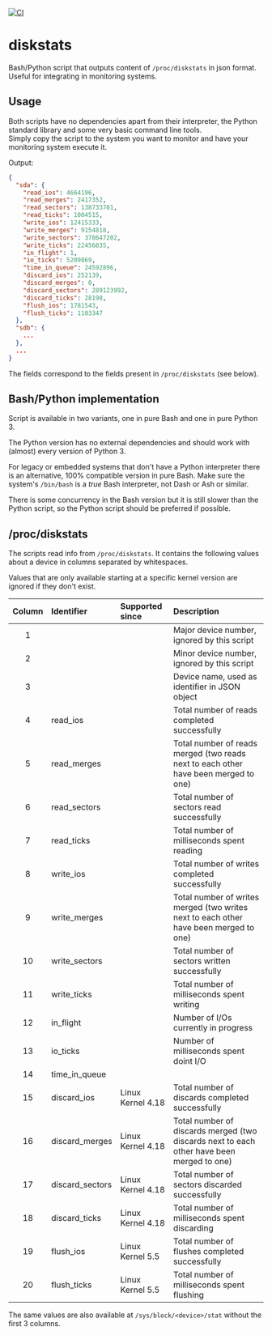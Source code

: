 [![CI](https://github.com/AnsgarKlein/diskstats/actions/workflows/ci.yml/badge.svg)](https://github.com/AnsgarKlein/diskstats/actions/workflows/ci.yml)

diskstats
=========

Bash/Python script that outputs content of `/proc/diskstats` in json format.
Useful for integrating in monitoring systems.


Usage
-----

Both scripts have no dependencies apart from their interpreter, the
Python standard library and some very basic command line tools.  
Simply copy the script to the system you want to monitor and have your
monitoring system execute it.

Output:

```json
{
  "sda": {
    "read_ios": 4664196,
    "read_merges": 2417352,
    "read_sectors": 138733701,
    "read_ticks": 1004515,
    "write_ios": 12415333,
    "write_merges": 9154818,
    "write_sectors": 378647202,
    "write_ticks": 22456835,
    "in_flight": 1,
    "io_ticks": 5209869,
    "time_in_queue": 24592896,
    "discard_ios": 252139,
    "discard_merges": 0,
    "discard_sectors": 289123992,
    "discard_ticks": 28198,
    "flush_ios": 1781543,
    "flush_ticks": 1103347
  },
  "sdb": {
    ...
  },
  ...
}
```

The fields correspond to the fields present in `/proc/diskstats` (see below).


Bash/Python implementation
--------------------------

Script is available in two variants, one in pure Bash and one in pure Python 3.

The Python version has no external dependencies and should work with (almost)
every version of Python 3.

For legacy or embedded systems that don't have a Python interpreter there is
an alternative, 100% compatible version in pure Bash. Make sure the system's
`/bin/bash` is a _true_ Bash interpreter, not Dash or Ash or similar.

There is some concurrency in the Bash version but it is still slower than the
Python script, so the Python script should be preferred if possible.


/proc/diskstats
---------------

The scripts read info from `/proc/diskstats`. It contains the following values
about a device in columns separated by whitespaces.

Values that are only available starting at a specific kernel version are
ignored if they don't exist.

| Column  | Identifier      | Supported since   | Description                                      |
| :-----: | :-------------- | :---------------- | :----------------------------------------------- |
|    1    |                 |                   | Major device number, ignored by this script      |
|    2    |                 |                   | Minor device number, ignored by this script      |
|    3    |                 |                   | Device name, used as identifier in JSON object   |
|    4    | read_ios        |                   | Total number of reads completed successfully     |
|    5    | read_merges     |                   | Total number of reads merged (two reads next to each other have been merged to one) |
|    6    | read_sectors    |                   | Total number of sectors read successfully        |
|    7    | read_ticks      |                   | Total number of milliseconds spent reading       |
|    8    | write_ios       |                   | Total number of writes completed successfully    |
|    9    | write_merges    |                   | Total number of writes merged (two writes next to each other have been merged to one) |
|   10    | write_sectors   |                   | Total number of sectors written successfully     |
|   11    | write_ticks     |                   | Total number of milliseconds spent writing       |
|   12    | in_flight       |                   | Number of I/Os currently in progress             |
|   13    | io_ticks        |                   | Number of milliseconds spent doint I/O           |
|   14    | time_in_queue   |                   |                                                  |
|   15    | discard_ios     | Linux Kernel 4.18 | Total number of discards completed successfully  |
|   16    | discard_merges  | Linux Kernel 4.18 | Total number of discards merged (two discards next to each other have been merged to one) |
|   17    | discard_sectors | Linux Kernel 4.18 | Total number of sectors discarded successfully   |
|   18    | discard_ticks   | Linux Kernel 4.18 | Total number of milliseconds spent discarding    |
|   19    | flush_ios       | Linux Kernel 5.5  | Total number of flushes completed successfully   |
|   20    | flush_ticks     | Linux Kernel 5.5  | Total number of milliseconds spent flushing      |

The same values are also available at `/sys/block/<device>/stat` without the
first 3 columns.
